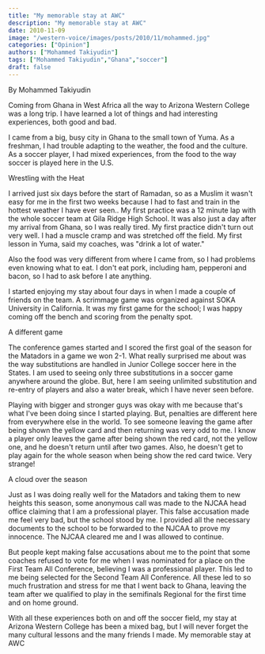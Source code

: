 ```yaml
---
title: "My memorable stay at AWC"
description: "My memorable stay at AWC"
date: 2010-11-09
image: "/western-voice/images/posts/2010/11/mohammed.jpg"
categories: ["Opinion"]
authors: ["Mohammed Takiyudin"]
tags: ["Mohammed Takiyudin","Ghana","soccer"]
draft: false
---
```

By Mohammed Takiyudin

Coming from Ghana in West Africa all the way to Arizona Western College was a long trip. I have learned a lot of things and had interesting experiences, both good and bad.

I came from a big, busy city in Ghana to the small town of Yuma. As a freshman, I had trouble adapting to the weather, the food and the culture. As a soccer player, I had mixed experiences, from the food to the way soccer is played here in the U.S.

Wrestling with the Heat

I arrived just six days before the start of Ramadan, so as a Muslim it wasn't easy for me in the first two weeks because I had to fast and train in the hottest weather I have ever seen.. My first practice was a 12 minute lap with the whole soccer team at Gila Ridge High School. It was also just a day after my arrival from Ghana, so I was really tired. My first practice didn't turn out very well. I had a muscle cramp and was stretched off the field. My first lesson in Yuma, said my coaches, was "drink a lot of water."

Also the food was very different from where I came from, so I had problems even knowing what to eat. I don't eat pork, including ham, pepperoni and bacon, so I had to ask before I ate anything.

I started enjoying my stay about four days in when I made a couple of friends on the team. A scrimmage game was organized against SOKA University in California. It was my first game for the school; I was happy coming off the bench and scoring from the penalty spot.

A different game

The conference games started and I scored the first goal of the season for the Matadors in a game we won 2-1. What really surprised me about was the way substitutions are handled in Junior College soccer here in the States. I am used to seeing only three substitutions in a soccer game anywhere around the globe. But, here I am seeing unlimited substitution and re-entry of players and also a water break, which I have never seen before.

Playing with bigger and stronger guys was okay with me because that's what I've been doing since I started playing. But, penalties are different here from everywhere else in the world. To see someone leaving the game after being shown the yellow card and then returning was very odd to me. I know a player only leaves the game after being shown the red card, not the yellow one, and he doesn't return until after two games. Also, he doesn't get to play again for the whole season when being show the red card twice. Very strange!

A cloud over the season

Just as I was doing really well for the Matadors and taking them to new heights this season, some anonymous call was made to the NJCAA head office claiming that I am a professional player. This false accusation made me feel very bad, but the school stood by me. I provided all the necessary documents to the school to be forwarded to the NJCAA to prove my innocence. The NJCAA cleared me and I was allowed to continue.

But people kept making false accusations about me to the point that some coaches refused to vote for me when I was nominated for a place on the First Team All Conference, believing I was a professional player. This led to me being selected for the Second Team All Conference. All these led to so much frustration and stress for me that I went back to Ghana, leaving the team after we qualified to play in the semifinals Regional for the first time and on home ground.

With all these experiences both on and off the soccer field, my stay at Arizona Western College has been a mixed bag, but I will never forget the many cultural lessons and the many friends I made. My memorable stay at AWC